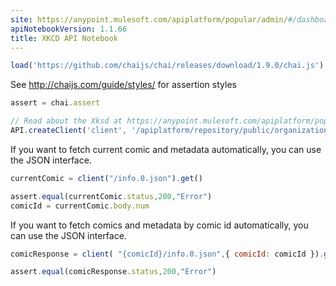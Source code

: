 ```yaml
---
site: https://anypoint.mulesoft.com/apiplatform/popular/admin/#/dashboard/apis/7711/versions/7844/portal/pages/6426/preview
apiNotebookVersion: 1.1.66
title: XKCD API Notebook
---
```


```javascript
load('https://github.com/chaijs/chai/releases/download/1.9.0/chai.js')
```

See http://chaijs.com/guide/styles/ for assertion styles

```javascript
assert = chai.assert
```

```javascript
// Read about the Xksd at https://anypoint.mulesoft.com/apiplatform/popular/admin/#/dashboard/apis/7711/versions/7844/contracts
API.createClient('client', '/apiplatform/repository/public/organizations/30/apis/7711/versions/7844/definition');
```

If you want to fetch current comic and metadata automatically,
you can use the JSON interface.

```javascript
currentComic = client("/info.0.json").get()
```

```javascript
assert.equal(currentComic.status,200,"Error")
comicId = currentComic.body.num
```

If you want to fetch comics and metadata  by comic id automatically,
you can use the JSON interface.

```javascript
comicResponse = client( "{comicId}/info.0.json",{ comicId: comicId }).get()
```

```javascript
assert.equal(comicResponse.status,200,"Error")
```